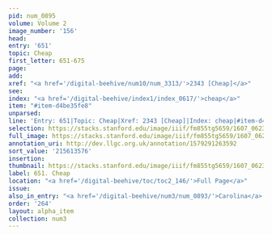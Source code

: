 ```yaml
---
pid: num_0895
volume: Volume 2
image_number: '156'
head:
entry: '651'
topic: Cheap
first_letter: 651-675
page:
add:
xref: "<a href='/digital-beehive/num10/num_3313/'>2343 [Cheap]</a>"
see:
index: "<a href='/digital-beehive/index1/index_0617/'>cheap</a>"
item: "#item-d4be35fe8"
unparsed:
line: 'Entry: 651|Topic: Cheap|Xref: 2343 [Cheap]|Index: cheap|#item-d4be35fe8'
selection: https://stacks.stanford.edu/image/iiif/fm855tg5659/1607_0623/932,3576,2759,551/full/0/default.jpg
full_image: https://stacks.stanford.edu/image/iiif/fm855tg5659/1607_0623/full/full/0/default.jpg
annotation_uri: http://dev.llgc.org.uk/annotation/1579291263592
sort_value: '215613576'
insertion:
thumbnail: https://stacks.stanford.edu/image/iiif/fm855tg5659/1607_0623/932,3576,600,180/250,/0/default.jpg
label: 651. Cheap
location: "<a href='/digital-beehive/toc/toc2_146/'>Full Page</a>"
issue:
also_in_entry: "<a href='/digital-beehive/num3/num_0893/'>Carolina</a>|<a href='/digital-beehive/num3/num_0894/'>Leg</a>"
order: '264'
layout: alpha_item
collection: num3
---
```

